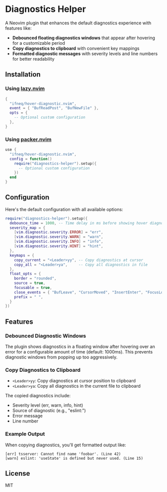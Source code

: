 # Diagnostics Helper

A Neovim plugin that enhances the default diagnostics experience with features like:

- **Debounced floating diagnostics windows** that appear after hovering for a customizable period
- **Copy diagnostics to clipboard** with convenient key mappings
- **Formatted diagnostic messages** with severity levels and line numbers for better readability

## Installation

### Using [lazy.nvim](https://github.com/folke/lazy.nvim)

```lua
{
  "ifneq/hover-diagnostic.nvim",
  event = { "BufReadPost", "BufNewFile" },
  opts = {
    -- Optional custom configuration
  },
}
```

### Using [packer.nvim](https://github.com/wbthomason/packer.nvim)

```lua
use {
  "ifneq/hover-diagnostic.nvim",
  config = function()
    require("diagnostics-helper").setup({
      -- Optional custom configuration
    })
  end
}
```

## Configuration

Here's the default configuration with all available options:

```lua
require("diagnostics-helper").setup({
  debounce_time = 1000, -- Time delay in ms before showing hover diagnostics
  severity_map = {
    [vim.diagnostic.severity.ERROR] = "err",
    [vim.diagnostic.severity.WARN] = "warn",
    [vim.diagnostic.severity.INFO] = "info",
    [vim.diagnostic.severity.HINT] = "hint",
  },
  keymaps = {
    copy_current = "<Leader>yy", -- Copy diagnostics at cursor 
    copy_all = "<Leader>ya",     -- Copy all diagnostics in file
  },
  float_opts = {
    border = "rounded",
    source = true,
    focusable = true,
    close_events = { "BufLeave", "CursorMoved", "InsertEnter", "FocusLost" },
    prefix = " ",
  }
})
```

## Features

### Debounced Diagnostic Windows

The plugin shows diagnostics in a floating window after hovering over an error for a configurable amount of time (default: 1000ms). This prevents diagnostic windows from popping up too aggressively.

### Copy Diagnostics to Clipboard

- `<Leader>yy`: Copy diagnostics at cursor position to clipboard
- `<Leader>ya`: Copy all diagnostics in the current file to clipboard

The copied diagnostics include:
- Severity level (err, warn, info, hint)
- Source of diagnostic (e.g., "eslint:")
- Error message
- Line number

### Example Output

When copying diagnostics, you'll get formatted output like:

```
[err] tsserver: Cannot find name 'foobar'. (Line 42)
[warn] eslint: 'useState' is defined but never used. (Line 15)
```

## License

MIT
